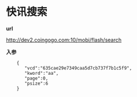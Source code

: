 # 快讯搜索 #


**url**

http://dev2.coingogo.com:10/mobi/flash/search

**入参**

		{
	       "vcd":"635cae29e7349caa5d7cb737f7b1c5f9",
	       "kword":"aa",
	       "page":0,
	       "psize":6	
		}